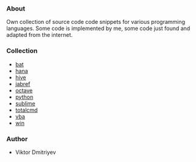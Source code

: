 ### About

Own collection of source code code snippets for various programming languages. Some code is implemented by me, some code just found and adapted from the internet.

### Collection

* [bat](bat)
* [hana](hana)
* [hive](hive)
* [jabref](jabref)
* [octave](octave)
* [python](python)
* [sublime](sublime)
* [totalcmd](totalcmd)
* [vba](vba)
* [win](win)

### Author

* Viktor Dmitriyev
